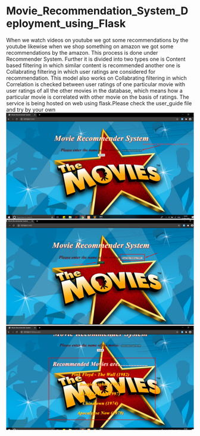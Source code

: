 # Movie_Recommendation_System_Deployment_using_Flask
When we watch videos on youtube we got some recommendations by the youtube likewise when we shop something on amazon we got some recommendations by the amazon. This process is done under Recommender System. Further it is divided into two types one is Content based filtering in which similar content is recommended another one is Collabrating filtering in which user ratings are considered for recommendation.
This model also works on Collabrating filtering in which Correlation is checked between user ratings of one particular movie with user ratings of all the other movies in the database, which means how a particular movie is correlated with other movie on the basis of ratings.
The service is being hosted on web using flask.Please check the user_guide file and try by your own
![alt text](https://github.com/shalom217/Movie_Recommender_System_Deployment_using_Flask/blob/master/Screenshot_5.png)
![alt text](https://github.com/shalom217/Movie_Recommender_System_Deployment_using_Flask/blob/master/Screenshot_1.png)
![alt text](https://github.com/shalom217/Movie_Recommender_System_Deployment_using_Flask/blob/master/Screenshot_2.png)
